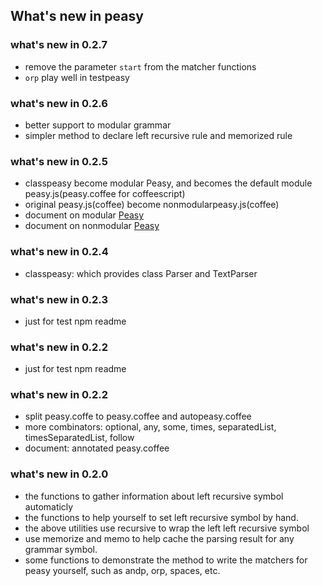 ## What's new in peasy

### what's new in 0.2.7
  * remove the parameter `start` from the matcher functions
  * `orp` play well in testpeasy

### what's new in 0.2.6
  * better support to modular grammar
  * simpler method to declare left recursive rule and memorized rule

### what's new in 0.2.5
  * classpeasy become modular Peasy, and becomes the default module peasy.js(peasy.coffee for coffeescript)
  * original peasy.js(coffee) become nonmodularpeasy.js(coffee)
  * document on modular [Peasy](http://chaosim.github.io/peasy/doc/peasy.html)
  * document on nonmodular [Peasy](http://chaosim.github.io/peasy/doc/nonmodularpeasy.html)

### what's new in 0.2.4
  * classpeasy: which provides class Parser and TextParser

### what's new in 0.2.3
  * just for test npm readme

### what's new in 0.2.2
  * just for test npm readme

### what's new in 0.2.2
* split peasy.coffe to peasy.coffee and autopeasy.coffee
* more combinators: optional, any, some, times, separatedList, timesSeparatedList, follow
* document: annotated peasy.coffee

### what's new in 0.2.0
* the functions to gather information about left recursive symbol automaticly
* the functions to help yourself to set left recursive symbol by hand.
* the above utilities use recursive to wrap the left left recursive symbol
* use memorize and memo to help cache the parsing result for any grammar symbol.
* some functions to demonstrate the method to write the matchers for peasy yourself, such as andp, orp, spaces, etc.
